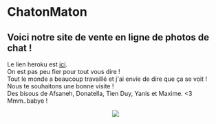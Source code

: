# ChatonMaton
##  Voici notre site de vente en ligne de photos de chat !
Le lien heroku est [ici](http://dev-chatonmaton.herokuapp.com/).  
On est pas peu fier pour tout vous dire !  
Tout le monde a beaucoup travaillé et j'ai envie de dire que ça se voit !  
Nous te souhaitons une bonne visite !  
Des bisous de Afsaneh, Donatella, Tien Duy, Yanis et Maxime. <3  
Mmm..babye !
<p align="center">
  <img src="https://media.giphy.com/media/xT9KVg3JVNumj5ZrW0/source.mp4">
</p>
